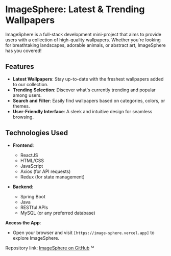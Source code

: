 # ImageSphere: Latest & Trending Wallpapers

ImageSphere is a full-stack development mini-project that aims to provide users with a collection of high-quality wallpapers. Whether you're looking for breathtaking landscapes, adorable animals, or abstract art, ImageSphere has you covered!

## Features

- **Latest Wallpapers**: Stay up-to-date with the freshest wallpapers added to our collection.
- **Trending Selection**: Discover what's currently trending and popular among users.
- **Search and Filter**: Easily find wallpapers based on categories, colors, or themes.
- **User-Friendly Interface**: A sleek and intuitive design for seamless browsing.

## Technologies Used

- **Frontend**:
  - ReactJS
  - HTML/CSS
  - JavaScript
  - Axios (for API requests)
  - Redux (for state management)

- **Backend**:
  - Spring Boot
  - Java
  - RESTful APIs
  - MySQL (or any preferred database)

**Access the App**:
   - Open your browser and visit `[https://image-sphere.vercel.app]` to explore ImageSphere.

Repository link: [ImageSphere on GitHub](https://github.com/Rudrax2004/ImageSphere) ¹²
